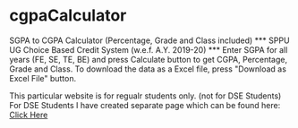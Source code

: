 # cgpaCalculator
SGPA to CGPA Calculator (Percentage, Grade and Class included)
*** SPPU UG Choice Based Credit System (w.e.f. A.Y. 2019-20) *** Enter SGPA for all years (FE, SE, TE, BE) and press Calculate button to get CGPA, Percentage, Grade and Class. To download the data as a Excel file, press "Download as Excel File" button.

This particular website is for regualr students only. (not for DSE Students)
For DSE Students I have created separate page which can be found here: [Click Here]()

